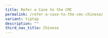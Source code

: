 ```yaml
---
title: Refer a Case to the CMC
permalink: /refer-a-case-to-the-cmc-chinese/
variant: tiptap
description: ""
third_nav_title: Chinese
---
```

